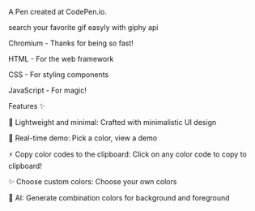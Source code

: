 A Pen created at CodePen.io. 

search your favorite gif easyly with giphy api

Chromium - Thanks for being so fast!

HTML - For the web framework

CSS - For styling components

JavaScript - For magic!

Features ✨

🤖 Lightweight and minimal: Crafted with minimalistic UI design

🔌 Real-time demo: Pick a color, view a demo

⚡️ Copy color codes to the clipboard: Click on any color code to copy to clipboard!

✨ Choose custom colors: Choose your own colors

🤖 AI: Generate combination colors for background and foreground